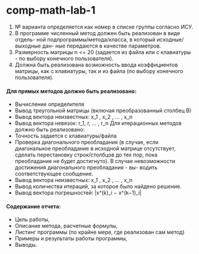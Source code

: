 # comp-math-lab-1
1. № варианта определяется как номер в списке группы согласно ИСУ.
2. В программе численный метод должен быть реализован в виде отдель-
ной подпрограммы/метода/класса, в который исходные/выходные дан-
ные передаются в качестве параметров.
3. Размерность матрицы n <= 20 (задается из файла или с клавиатуры - по
выбору конечного пользователя).
4. Должна быть реализована возможность ввода коэффициентов матрицы,
как с клавиатуры, так и из файла (по выбору конечного пользователя). 

#### Для прямых методов должно быть реализовано:
- Вычисление определителя
- Вывод треугольной матрицы (включая преобразованный столбец В)
- Вывод вектора неизвестных: x_1 , x_2 , ... , x_n
- Вывод вектора невязок: r_1, r, ... , r_n
Для итерационных методов должно быть реализовано:
- Точность задается с клавиатуры/файла
- Проверка диагонального преобладания (в случае, если диагональное
преобладание в исходной матрице отсутствует, сделать перестановку
строк/столбцов до тех пор, пока преобладание не будет достигнуто). В
случае невозможности достижения диагонального преобладания - вы-
водить соответствующее сообщение.
- Вывод вектора неизвестных: x_1 , x_2 , ... , x_n
- Вывод количества итераций, за которое было найдено решение.
- Вывод вектора погрешностей: |x^(k)_i − x^(k−1)_i|

#### Содержание отчета:
- Цель работы,
- Описание метода, расчетные формулы,
- Листинг программы (по крайне мере, где реализован сам метод)
- Примеры и результаты работы программы,
- Выводы.
